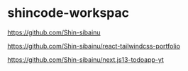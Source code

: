 # shincode-workspac

https://github.com/Shin-sibainu

https://github.com/Shin-sibainu/react-tailwindcss-portfolio

https://github.com/Shin-sibainu/next.js13-todoapp-yt
